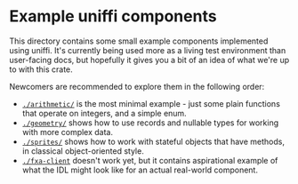 # Example uniffi components

This directory contains some small example components implemented using uniffi. It's currently being used
more as a living test environment than user-facing docs, but hopefully it gives you a bit of an idea of
what we're up to with this crate.

Newcomers are recommended to explore them in the following order:

* [`./arithmetic/`](./arithmetic/) is the most minimal example - just some plain functions that operate
  on integers, and a simple enum.
* [`./geometry/`](./geometry/) shows how to use records and nullable types for working with more complex
  data.
* [`./sprites/`](./sprites/) shows how to work with stateful objects that have methods, in classical
  object-oriented style.
* [`./fxa-client`](./fxa-client/) doesn't work yet, but it contains aspirational example of what the IDL
  might look like for an actual real-world component.
